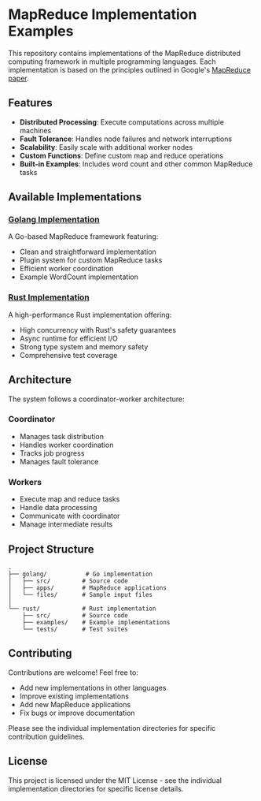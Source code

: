 # MapReduce Implementation Examples

This repository contains implementations of the MapReduce distributed computing framework in multiple programming languages. Each implementation is based on the principles outlined in Google's [MapReduce paper](http://static.googleusercontent.com/media/research.google.com/en//archive/mapreduce-osdi04.pdf).

## Features

- **Distributed Processing**: Execute computations across multiple machines
- **Fault Tolerance**: Handles node failures and network interruptions
- **Scalability**: Easily scale with additional worker nodes
- **Custom Functions**: Define custom map and reduce operations
- **Built-in Examples**: Includes word count and other common MapReduce tasks

## Available Implementations

### [Golang Implementation](./golang)

A Go-based MapReduce framework featuring:

- Clean and straightforward implementation
- Plugin system for custom MapReduce tasks
- Efficient worker coordination
- Example WordCount implementation

### [Rust Implementation](./rust)

A high-performance Rust implementation offering:

- High concurrency with Rust's safety guarantees
- Async runtime for efficient I/O
- Strong type system and memory safety
- Comprehensive test coverage

## Architecture

The system follows a coordinator-worker architecture:

### Coordinator

- Manages task distribution
- Handles worker coordination
- Tracks job progress
- Manages fault tolerance

### Workers

- Execute map and reduce tasks
- Handle data processing
- Communicate with coordinator
- Manage intermediate results

## Project Structure

```
.
├── golang/           # Go implementation
│   ├── src/         # Source code
│   ├── apps/        # MapReduce applications
│   └── files/       # Sample input files
│
└── rust/            # Rust implementation
    ├── src/         # Source code
    ├── examples/    # Example implementations
    └── tests/       # Test suites
```

## Contributing

Contributions are welcome! Feel free to:

- Add new implementations in other languages
- Improve existing implementations
- Add new MapReduce applications
- Fix bugs or improve documentation

Please see the individual implementation directories for specific contribution guidelines.

## License

This project is licensed under the MIT License - see the individual implementation directories for specific license details.
